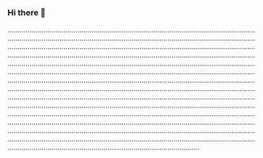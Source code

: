 ### Hi there 👋

........................................................................................................................................................................................................................................................................................................................................................................................................................................................................................................................................................................................................................................................................................................................................................................................................................................................................................................................................................................................................................................................................................................................................................................................................................................................................................................................................................................................................................................................................................................................................................................................................................................................................................................................................................................................................................................................................................................